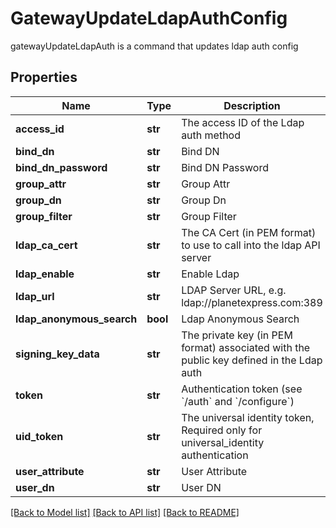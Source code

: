# GatewayUpdateLdapAuthConfig

gatewayUpdateLdapAuth is a command that updates ldap auth config
## Properties
Name | Type | Description | Notes
------------ | ------------- | ------------- | -------------
**access_id** | **str** | The access ID of the Ldap auth method | [optional] 
**bind_dn** | **str** | Bind DN | [optional] 
**bind_dn_password** | **str** | Bind DN Password | [optional] 
**group_attr** | **str** | Group Attr | [optional] 
**group_dn** | **str** | Group Dn | [optional] 
**group_filter** | **str** | Group Filter | [optional] 
**ldap_ca_cert** | **str** | The CA Cert (in PEM format) to use to call into the ldap API server | [optional] 
**ldap_enable** | **str** | Enable Ldap | [optional] 
**ldap_url** | **str** | LDAP Server URL, e.g. ldap://planetexpress.com:389 | [optional] 
**ldap_anonymous_search** | **bool** | Ldap Anonymous Search | [optional] 
**signing_key_data** | **str** | The private key (in PEM format) associated with the public key defined in the Ldap auth | [optional] 
**token** | **str** | Authentication token (see &#x60;/auth&#x60; and &#x60;/configure&#x60;) | [optional] 
**uid_token** | **str** | The universal identity token, Required only for universal_identity authentication | [optional] 
**user_attribute** | **str** | User Attribute | [optional] 
**user_dn** | **str** | User DN | [optional] 

[[Back to Model list]](../README.md#documentation-for-models) [[Back to API list]](../README.md#documentation-for-api-endpoints) [[Back to README]](../README.md)


